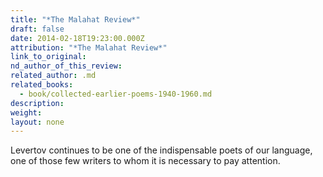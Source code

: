 ```yaml
---
title: "*The Malahat Review*"
draft: false
date: 2014-02-18T19:23:00.000Z
attribution: "*The Malahat Review*"
link_to_original:
nd_author_of_this_review:
related_author: .md
related_books:
  - book/collected-earlier-poems-1940-1960.md
description:
weight:
layout: none
---
```

Levertov continues to be one of the indispensable poets of our language, one of those few writers to whom it is necessary to pay attention.

